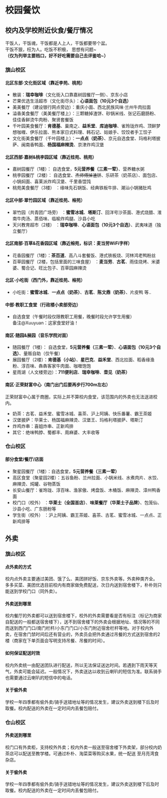 # 校园餐饮
## 校内及学校附近伙食/餐厅情况
干饭人，干饭魂，干饭都是人上人，干饭都要带个盆。  
干饭不狠，枉为人。吃饭不积极， 思想有问题~  
**（仅为列举主要档口，好不好吃需要自己去评鉴哈~）**

### 旗山校区
#### 北区东部·文化街区域（靠近李苑、桃苑）
- 散装：**瑞幸咖啡**（文化街入口靠嘉树园餐厅一侧）、京东小店
- 芒果优选生活超市（文化街尽头）：**心语面包（10元3个自选）**
- 美美餐厅（建设银行网点旁边）：重庆小面、西北民族风味·兰州牛肉拉面
- 溢香美食餐厅（美美餐厅楼上）：三颗糖掉渣饼、砂锅米线、张记石磨肠粉、佳佳香鲜烫牛肉粉、聚贤套餐饭
- 千叶园美食餐厅：**肯德基**、巢南之、**益禾堂**、**库迪咖啡**、雀玲珑炸鸡、顶鲜梦想咖喱、伊乐拉面、熊本家日式料理、韩石记、姑娘手、饺饺者手工饺子
- 文化街美食餐厅（千叶园楼上）：**一点点（奶茶）**、京元自选食堂、玛格利塔披萨、闽南香鸭面、**杨国福麻辣烫**、京津炸鸡汉堡

#### 北区西部·嘉树&桃李园区域（靠近桂苑、桃苑）
- 嘉树园餐厅（1楼）： 自选食堂，**5元营养餐（三素一荤）**、营养糖水粥
- 桃李园餐厅（2楼）： 自选食堂、<del>杰师傅掉渣饼</del>、乐研茶（奶茶店）、面包店、小锅焖面、喜莱派炸鸡汉堡、千里香馄饨
- 桃苑美食餐厅（3楼） ：缘味先石锅饭、经典铁板牛排、潮汕小锅猪肚鸡

#### 北区中部·翠竹园区域（靠近桂苑、榕苑）
- 翠竹园（共青团广场旁） ：**蜜雪冰城**、**塔斯汀**、回洋号沙茶面、港式烧腊、淮南牛肉汤、蒸佰味、临榆炸鸡腿、沙县小吃
- 天兴教育超市（2楼） ：**瑞幸咖啡**、**心语面包（10元3个自选）**、武夷味道（独立餐厅）

#### 北区南部·百草&花香园区域（靠近榕苑，标识：麦当劳WiFi字样）
- 花香园餐厅（1楼）：**茶百道**、高八斗套餐饭、港式铁板烧、河林鸿老鸭粉丝
- 百草园餐厅（2楼，包括里面的三味食屋） ：**麦当劳**、**古茗**、雨佳烧烤、米婆婆、蜀合记、旺比包子、百草园麻辣烫

#### 北区·小吃街（西门外，靠近桂苑、榕苑）
- 小吃街：**蜜雪冰城**、**一点点（奶茶）**、**古茗**、**陈文鼎（奶茶）**、片皮鸭 等..

#### 中部·教职工食堂（行政楼小卖部旁边）
- 自选食堂（午餐时段仅限教职工用餐，晚餐时段允许学生用餐）  
备注@Xuuyuan：这家食堂好油！

#### 南区·随园&展园（音乐学院对面）
- 随园餐厅（1楼）： 自选食堂，**5元营养餐（三素一荤）**、**心语面包（10元3个自选）**、量贩自助（仅午餐）
- 展园餐厅（2楼）：**肯德基（小站）**、**星巴克**、**益禾堂**、西北拉面、稻香缘渔粉、淳百味、犇犇客家牛肉面、咖喱饱饱
- 星雨湖（人文楼旁边）：**711便利店**、**瑞幸咖啡**、**壶见（奶茶）**

#### 南区·正荣财富中心（南门出门后要再步行700m左右）
正荣财富中心属于商圈，实际上并不算校内食堂，该范围内的外卖也无法送进校内。

- 奶茶：古茗、益禾堂、蜜雪冰城、喜茶、沪上阿姨、快乐番薯、霸王茶姬
- 汉堡披萨：华莱士、杨国福麻辣烫、汉堡王、玛格利塔披萨、塔斯汀
- 炸鸡炸串：喜姐炸串、正新鸡排
- 其它：绝味鸭脖、蜀都丰、周麻婆、大丰收等

### 仓山校区
#### 部分食堂/餐厅/店面
- 聚星园餐厅（1楼）：自选食堂，**5元营养餐（三素一荤）**
- 高区食堂（聚星园2楼）：五谷鱼粉、兰州拉面、小锅米线、水煮肉片、水饺、麻辣烫、炖罐、谷物蒸饭
- 长安山餐厅：雀玲珑、淳百味、渔家傲、烤盘饭、木桶饭、麻辣烫、漳州鸭香面
- 校门口（校外） ：**华莱士（全国首店）**、**味莱餐厅（华莱士子品牌）**、包笼仙、沙县小吃、广东肠粉等
- 学生街（校外） ：沪上阿姨、霸王茶姬、喜茶、古茗、蜜雪冰城、一点点、正新鸡排等

## 外卖
### 旗山校区
#### 点外卖的方式
校内点外卖主要通过美团、饿了么、美团拼好饭、京东外卖等。外卖种类齐全。  
多多买菜、美团优选目前校内有商家做免费配送，次日内送到宿舍楼下，朴朴则只能送到学校门口（同外卖）。

#### 外卖送到哪里
校内餐厅的外卖都可以送到宿舍楼下，校外的外卖需要看是否有标注（标记为商家自配送的一般都送宿舍楼下），送不到宿舍楼下的外卖会根据地址、情况等的不同而送到西门门口/南门栏杆/小东门门口/小东门附近宿舍栏杆等地。对于校内外卖，在宿舍门禁时间后还有营业的，外卖员会把外卖通过吊餐的方式送到宿舍的2楼（商家在下单页面会写明支持吊餐、吊餐的时间）。

#### 如何保证配送时效
校内外卖统一由配送团队进行配送，所以无法保证送达时间。若遇到下雨天等天气，外卖可能会延迟。一般情况下，外卖送达以收到云喇叭的短信为准。联系骑手也需要通过云喇叭的短信中的电话。

#### 关于偷外卖
学校一年四季都有偷外卖/骑手送错地址等的情况发生，建议外卖送到楼下后及时取餐。校内配送的外卖在一定时间内丢餐包赔付。

### 仓山校区
#### 外卖送到哪里
校门口有外卖柜，支持校外外卖；校内外卖一般送至宿舍楼下外卖架，部分校内奶茶店可以配送至教学楼。可通过朴朴、淘菜菜等购买水果，统一配送 至月亮湾食杂店。

#### 关于偷外卖
学校一年四季都有偷外卖/骑手送错地址等的情况发生，建议外卖送到楼下后及时取餐。校内配送的外卖在一定时间内丢餐包赔付。